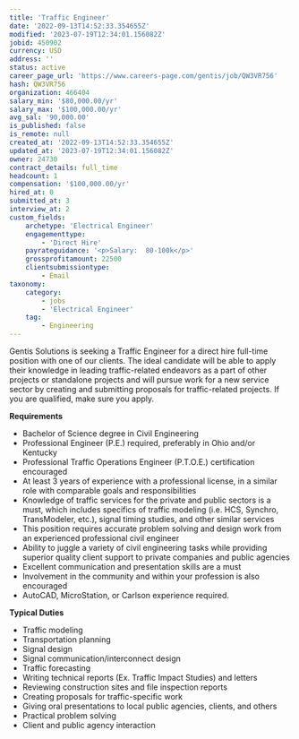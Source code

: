 ```yaml
---
title: 'Traffic Engineer'
date: '2022-09-13T14:52:33.354655Z'
modified: '2023-07-19T12:34:01.156082Z'
jobid: 450902
currency: USD
address: ''
status: active
career_page_url: 'https://www.careers-page.com/gentis/job/QW3VR756'
hash: QW3VR756
organization: 466404
salary_min: '$80,000.00/yr'
salary_max: '$100,000.00/yr'
avg_sal: '90,000.00'
is_published: false
is_remote: null
created_at: '2022-09-13T14:52:33.354655Z'
updated_at: '2023-07-19T12:34:01.156082Z'
owner: 24730
contract_details: full_time
headcount: 1
compensation: '$100,000.00/yr'
hired_at: 0
submitted_at: 3
interview_at: 2
custom_fields:
    archetype: 'Electrical Engineer'
    engagementtype:
        - 'Direct Hire'
    payrateguidance: '<p>Salary:  80-100k</p>'
    grossprofitamount: 22500
    clientsubmissiontype:
        - Email
taxonomy:
    category:
        - jobs
        - 'Electrical Engineer'
    tag:
        - Engineering
---
```


<p>Gentis Solutions is seeking a Traffic Engineer&nbsp;for a direct hire full-time position with one of our clients. The ideal candidate will be able to ﻿apply their knowledge in leading traffic-related endeavors as a part of other projects or standalone projects and will pursue work for a new service sector by creating and submitting proposals for traffic-related projects. If you are qualified, make sure you apply.<br></p>
<p><strong>Requirements</strong></p>
<ul><li>Bachelor of Science degree in Civil Engineering<br></li><li>Professional Engineer (P.E.) required, preferably in Ohio and/or Kentucky</li><li>Professional Traffic Operations Engineer (P.T.O.E.) certification encouraged</li><li>At least 3 years of experience with a professional license, in a similar role with comparable goals and responsibilities</li><li>Knowledge of traffic services for the private and public sectors is a must, which includes specifics of traffic modeling (i.e. HCS, Synchro, TransModeler, etc.), signal timing studies, and other similar services</li><li>This position requires accurate problem solving and design work from an experienced professional civil engineer</li><li>Ability to juggle a variety of civil engineering tasks while providing superior quality client support to private companies and public agencies</li><li>Excellent communication and presentation skills are a must</li><li>Involvement in the community and within your profession is also encouraged</li><li>AutoCAD, MicroStation, or Carlson experience required.</li></ul>
<p><strong>Typical Duties</strong><br></p>
<ul></ul>
<ul><li>Traffic modeling</li><li>Transportation planning</li><li>Signal design</li><li>Signal communication/interconnect design</li><li>Traffic forecasting</li><li>Writing technical reports (Ex. Traffic Impact Studies) and letters</li><li>Reviewing construction sites and file inspection reports</li><li>Creating proposals for traffic-specific work</li><li>Giving oral presentations to local public agencies, clients, and others</li><li>Practical problem solving</li><li>Client and public agency interaction</li></ul>